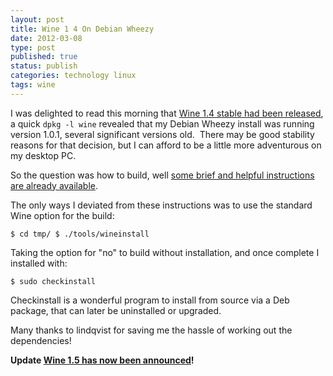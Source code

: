```yaml
--- 
layout: post 
title: Wine 1 4 On Debian Wheezy
date: 2012-03-08
type: post 
published: true 
status: publish
categories: technology linux
tags: wine
---
```


I was delighted to read this morning that [Wine 1.4 stable had been released](http://www.winehq.org/news/2012030701 "Wine 1.4 Released"), a
quick `dpkg -l wine` revealed that my Debian Wheezy install was running version 1.0.1,
several significant versions old.  There may be good stability reasons
for that decision, but I can afford to be a little more adventurous on
my desktop PC.

<!--more-->

So the question was how to build, well 
[some brief and helpful instructions are already available](http://verahill.blogspot.com/2012/03/wine-14-out-now-very-brief-build.html "Wine 1.4 out now -- very brief build instructions").

The only ways I deviated from these instructions was to use the standard
Wine option for the build:

    $ cd tmp/ $ ./tools/wineinstall

Taking the option for "no" to build without installation, and once
complete I installed with:

    $ sudo checkinstall

Checkinstall is a wonderful program to install from source via a Deb
package, that can later be uninstalled or upgraded.

Many thanks to lindqvist for saving me the hassle of working out the
dependencies!

**Update [Wine 1.5 has now been announced](http://www.winehq.org/announce/1.5.0 "Wine 1.5 Announcement")!**
